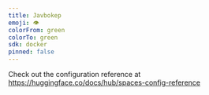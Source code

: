 ```yaml
---
title: Javbokep
emoji: 👁
colorFrom: green
colorTo: green
sdk: docker
pinned: false
---
```


Check out the configuration reference at https://huggingface.co/docs/hub/spaces-config-reference
